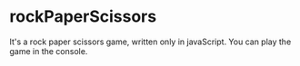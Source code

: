 # rockPaperScissors

It's a rock paper scissors game, written only in javaScript. You can play the game in the console.
